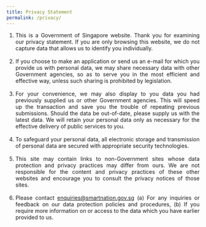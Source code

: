 ```yaml
---
title: Privacy Statement
permalink: /privacy/
---
```

<ol style="text-align: justify;">
    <li>This is a Government of Singapore website. Thank you for examining our privacy statement. If you are only browsing this website, we do not capture data that allows us to identify you individually.</li>
    <br>
    <li>If you choose to make an application or send us an e-mail for which you provide us with personal data, we may share necessary data with other Government agencies, so as to serve you in the most efficient and effective way, unless such sharing is prohibited by legislation.</li>
    <br>
    <li>For your convenience, we may also display to you data you had previously supplied us or other Government agencies. This will speed up the transaction and save you the trouble of repeating previous submissions. Should the data be out-of-date, please supply us with the latest data. We will retain your personal data only as necessary for the effective delivery of public services to you.</li>
    <br>
    <li>To safeguard your personal data, all electronic storage and transmission of personal data are secured with appropriate security technologies.</li>
    <br>
    <li>This site may contain links to non-Government sites whose data protection and privacy practices may differ from ours. We are not responsible for the content and privacy practices of these other websites and encourage you to consult the privacy notices of those sites. </li>
    <br>
    <li>Please contact <a href="mailto:enquiries@smartnation.gov.sg">enquiries@smartnation.gov.sg</a>&nbsp;(a) For any inquiries or feedback on our data protection policies and procedures, (b) If you require more information on or access to the data which you have earlier provided to us.</li>
</ol>